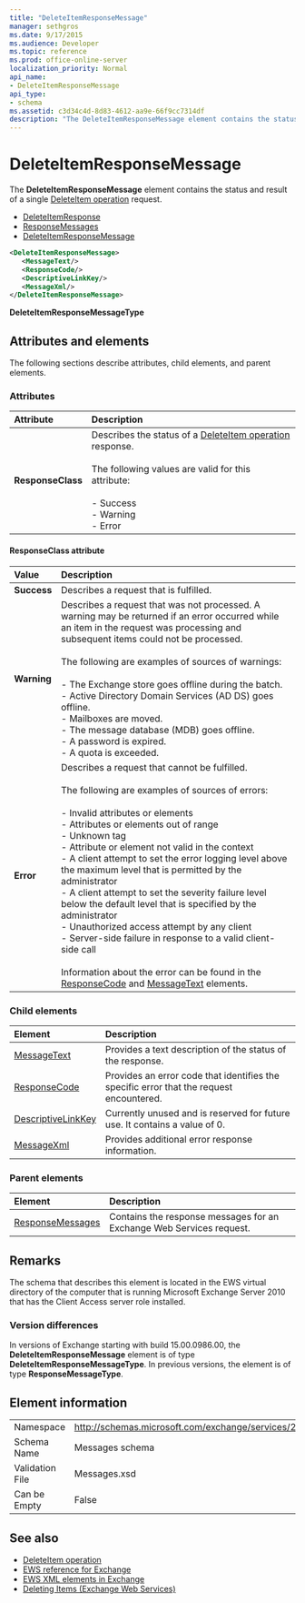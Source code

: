 ```yaml
---
title: "DeleteItemResponseMessage"
manager: sethgros
ms.date: 9/17/2015
ms.audience: Developer
ms.topic: reference
ms.prod: office-online-server
localization_priority: Normal
api_name:
- DeleteItemResponseMessage
api_type:
- schema
ms.assetid: c3d34c4d-8d83-4612-aa9e-66f9cc7314df
description: "The DeleteItemResponseMessage element contains the status and result of a single DeleteItem operation request."
---
```


# DeleteItemResponseMessage

The **DeleteItemResponseMessage** element contains the status and result of a single [DeleteItem operation](deleteitem-operation.md) request. 
  
- [DeleteItemResponse](deleteitemresponse.md) 
- [ResponseMessages](responsemessages.md)  
- [DeleteItemResponseMessage](deleteitemresponsemessage.md)
  
```xml
<DeleteItemResponseMessage>
   <MessageText/>
   <ResponseCode/>
   <DescriptiveLinkKey/>
   <MessageXml/>
</DeleteItemResponseMessage>
```

 **DeleteItemResponseMessageType**
## Attributes and elements

The following sections describe attributes, child elements, and parent elements.
  
### Attributes

|**Attribute**|**Description**|
|:-----|:-----|
|**ResponseClass** <br/> | Describes the status of a [DeleteItem operation](deleteitem-operation.md) response.<br/><br/>The following values are valid for this attribute:<br/><br/>- Success  <br/>-  Warning  <br/>-  Error  <br/> |
   
#### ResponseClass attribute

|**Value**|**Description**|
|:-----|:-----|
|**Success** <br/> |Describes a request that is fulfilled.  <br/> |
|**Warning** <br/> | Describes a request that was not processed. A warning may be returned if an error occurred while an item in the request was processing and subsequent items could not be processed.<br/><br/>The following are examples of sources of warnings:<br/><br/>-  The Exchange store goes offline during the batch.  <br/>-  Active Directory Domain Services (AD DS) goes offline.  <br/>-  Mailboxes are moved.  <br/>-  The message database (MDB) goes offline.  <br/>-  A password is expired.  <br/>-  A quota is exceeded.  <br/> |
|**Error** <br/> | Describes a request that cannot be fulfilled.<br/><br/>The following are examples of sources of errors:<br/><br/>-  Invalid attributes or elements  <br/>-  Attributes or elements out of range  <br/>-  Unknown tag  <br/>-  Attribute or element not valid in the context  <br/>-  A client attempt to set the error logging level above the maximum level that is permitted by the administrator  <br/>-  A client attempt to set the severity failure level below the default level that is specified by the administrator  <br/>-  Unauthorized access attempt by any client  <br/>-  Server-side failure in response to a valid client-side call<br/><br/>  Information about the error can be found in the [ResponseCode](responsecode.md) and [MessageText](messagetext.md) elements.  <br/> |
   
### Child elements

|**Element**|**Description**|
|:-----|:-----|
|[MessageText](messagetext.md) <br/> |Provides a text description of the status of the response.  <br/> |
|[ResponseCode](responsecode.md) <br/> |Provides an error code that identifies the specific error that the request encountered.  <br/> |
|[DescriptiveLinkKey](descriptivelinkkey.md) <br/> |Currently unused and is reserved for future use. It contains a value of 0.  <br/> |
|[MessageXml](messagexml.md) <br/> |Provides additional error response information.  <br/> |
   
### Parent elements

|**Element**|**Description**|
|:-----|:-----|
|[ResponseMessages](responsemessages.md) <br/> |Contains the response messages for an Exchange Web Services request.  <br/> |
   
## Remarks

The schema that describes this element is located in the EWS virtual directory of the computer that is running Microsoft Exchange Server 2010 that has the Client Access server role installed.
  
### Version differences

In versions of Exchange starting with build 15.00.0986.00, the **DeleteItemResponseMessage** element is of type **DeleteItemResponseMessageType**. In previous versions, the element is of type **ResponseMessageType**.
  
## Element information

|||
|:-----|:-----|
|Namespace  <br/> |http://schemas.microsoft.com/exchange/services/2006/messages  <br/> |
|Schema Name  <br/> |Messages schema  <br/> |
|Validation File  <br/> |Messages.xsd  <br/> |
|Can be Empty  <br/> |False  <br/> |
   
## See also

- [DeleteItem operation](deleteitem-operation.md)
- [EWS reference for Exchange](ews-reference-for-exchange.md)
- [EWS XML elements in Exchange](ews-xml-elements-in-exchange.md)
- [Deleting Items (Exchange Web Services)](http://msdn.microsoft.com/library/9bfc39e6-d944-4eb6-8aee-cbaf1e37c67d%28Office.15%29.aspx)

